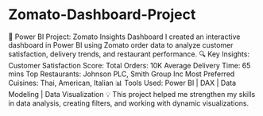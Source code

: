 # Zomato-Dashboard-Project

🚀 Power BI Project: Zomato Insights Dashboard
I created an interactive dashboard in Power BI using Zomato order data to analyze customer satisfaction, delivery trends, and restaurant performance.
🔍 Key Insights:
Customer Satisfaction Score: 
Total Orders: 10K
Average Delivery Time: 65 mins
Top Restaurants: Johnson PLC, Smith Group Inc
Most Preferred Cuisines: Thai, American, Italian
📊 Tools Used:
Power BI | DAX | Data Modeling | Data Visualization
💡 This project helped me strengthen my skills in data analysis, creating filters, and working with dynamic visualizations.
